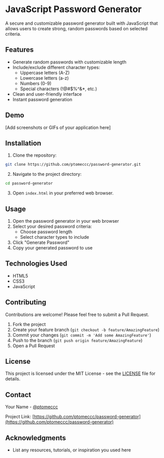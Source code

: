 # JavaScript Password Generator

A secure and customizable password generator built with JavaScript that allows users to create strong, random passwords based on selected criteria.

## Features

- Generate random passwords with customizable length
- Include/exclude different character types:
  - Uppercase letters (A-Z)
  - Lowercase letters (a-z)
  - Numbers (0-9)
  - Special characters (!@#$%^&*, etc.)
- Clean and user-friendly interface
- Instant password generation

## Demo

[Add screenshots or GIFs of your application here]

## Installation

1. Clone the repository:
```bash
git clone https://github.com/ptomeccc/password-generator.git
```

2. Navigate to the project directory:
```bash
cd password-generator
```

3. Open `index.html` in your preferred web browser.

## Usage

1. Open the password generator in your web browser
2. Select your desired password criteria:
   - Choose password length
   - Select character types to include
3. Click "Generate Password"
4. Copy your generated password to use

## Technologies Used

- HTML5
- CSS3
- JavaScript

## Contributing

Contributions are welcome! Please feel free to submit a Pull Request.

1. Fork the project
2. Create your feature branch (`git checkout -b feature/AmazingFeature`)
3. Commit your changes (`git commit -m 'Add some AmazingFeature'`)
4. Push to the branch (`git push origin feature/AmazingFeature`)
5. Open a Pull Request

## License

This project is licensed under the MIT License - see the [LICENSE](LICENSE) file for details.

## Contact

Your Name - [@ptomeccc](https://github.com/ptomeccc)

Project Link: [https://github.com/ptomeccc/password-generator](https://github.com/ptomeccc/password-generator)

## Acknowledgments

* List any resources, tutorials, or inspiration you used here
